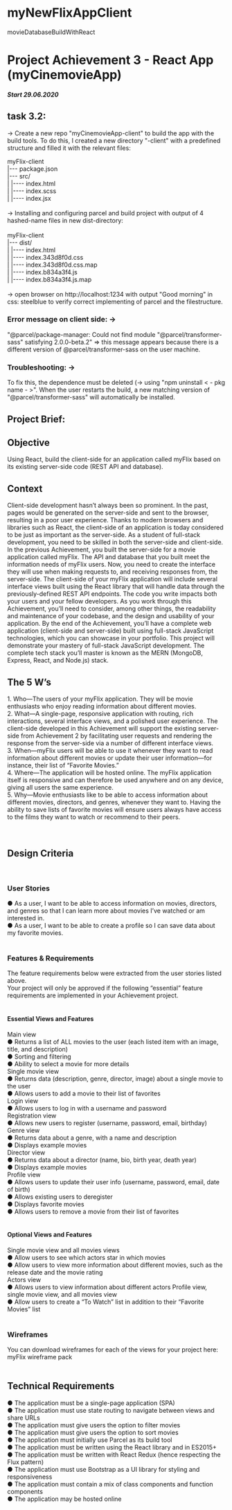 # myNewFlixAppClient
movieDatabaseBuildWithReact

<h1>Project Achievement 3 - React App (myCinemovieApp)</h1>
<h5>Start 29.06.2020</h5>
<h2>task 3.2:</h2>
-> Create a new repo "myCinemovieApp-client" to build the app with the build tools. 
  To do this, I created a new directory "-client" with a predefined structure and filled it with the relevant files:</br>

  myFlix-client</br>
  |--- package.json</br>
  |--- src/</br>
  | |---- index.html</br> 
  | |---- index.scss </br>
  | |---- index.jsx</br>
</br>
-> Installing and configuring parcel and build project with output of 4 hashed-name files in new dist-directory:</br>
</br>
 myFlix-client</br>
  |--- dist/</br>
  | |---- index.html</br> 
  | |---- index.343d8f0d.css</br> 
  | |---- index.343d8f0d.css.map</br>
  | |---- index.b834a3f4.js </br>
  | |---- index.b834a3f4.js.map</br>
  </br>
-> open browser on http://localhost:1234 with output "Good morning" in css: steelblue to verify correct implementing of parcel and  the filestructure.</br>

<h3>Error message on client side: -> </h3> "@parcel/package-manager: Could not find module "@parcel/transformer-sass" satisfying 2.0.0-beta.2" => this message appears because there is a different version of @parcel/transformer-sass on the user machine.</br>
<h3>Troubleshooting: -> </h3> To fix this, the dependence must be deleted (-> using "npm uninstall < - pkg name - >". When the user restarts the build, a new matching version of "@parcel/transformer-sass" will automatically be installed.</br>

<h2>Project Brief:</h2>

<h2>Objective</h2>
Using React, build the client-side for an application called myFlix based on its existing server-side code (REST API and database).

<h2>Context</h2>
Client-side development hasn’t always been so prominent. In the past, pages would be generated on the server-side and sent to the browser, resulting in a poor user experience. Thanks to modern browsers and libraries such as React, the client-side of an application is today considered to be just as important as the server-side. As a student of full-stack development, you need to be skilled in both the server-side and client-side.
In the previous Achievement, you built the server-side for a movie application called myFlix. The API and database that you built meet the information needs of myFlix users. Now, you need to create the interface they will use when making requests to, and receiving responses from, the server-side. The client-side of your myFlix application will include several interface views built using the React library that will handle data through the previously-defined REST API endpoints.
The code you write impacts both your users and your fellow developers. As you work through this Achievement, you’ll need to consider, among other things, the readability and maintenance of your codebase, and the design and usability of your application.
By the end of the Achievement, you’ll have a complete web application (client-side and server-side) built using full-stack JavaScript technologies, which you can showcase in your portfolio. This project will demonstrate your mastery of full-stack JavaScript development. The complete tech stack you’ll master is known as the MERN (MongoDB, Express, React, and Node.js) stack.

<h2>The 5 W’s</h2>
1. Who—The users of your myFlix application. They will be movie enthusiasts who enjoy reading information about different movies.</br>
2. What—A single-page, responsive application with routing, rich interactions, several interface views, and a polished user experience. The client-side developed in this Achievement will support the existing server-side from Achievement 2 by facilitating user requests and rendering the response from the server-side via a number of different interface views.</br>
3. When—myFlix users will be able to use it whenever they want to read information about different movies or update their user information​—​for instance, their list of “Favorite Movies.”</br>
4. Where—The application will be hosted online. The myFlix application itself is responsive and can therefore be used anywhere and on any device, giving all users the same experience.</br>
5. Why—Movie enthusiasts like to be able to access information about different movies, directors, and genres, whenever they want to. Having the ability to save lists of favorite movies will ensure users always have access to the films they want to watch or recommend to their peers.</br>
</br>
</br>
<h2>Design Criteria</h2>
</br>
<h3>User Stories</h3>
● As a user, I want to be able to access information on movies, directors, and genres so that I can learn more about movies I’ve watched or am interested in.</br>
● As a user, I want to be able to create a profile so I can save data about my favorite movies.</br>
</br>
<h3>Features & Requirements</h3>
The feature requirements below were extracted from the user stories listed above. </br>
​Your project will only be approved if the following “essential” feature requirements are implemented in your Achievement project​.</br>
</br>
<h4>Essential Views and Features</h4>
Main view</br>
● Returns a list of ALL movies to the user (each listed item with an image, title, and description)</br>
● Sorting and filtering</br>
● Ability to select a movie for more details</br>
Single movie view</br>
● Returns data (description, genre, director, image) about a single movie to the user</br>
● Allows users to add a movie to their list of favorites</br>
Login view</br>
● Allows users to log in with a username and password</br>
Registration view</br>
● Allows new users to register (username, password, email, birthday)</br>
Genre view</br>
● Returns data about a genre, with a name and description</br>
● Displays example movies</br>
Director view</br>
● Returns data about a director (name, bio, birth year, death year)</br>
● Displays example movies</br>
Profile view</br>
● Allows users to update their user info (username, password, email, date of birth)</br>
● Allows existing users to deregister</br>
● Displays favorite movies</br>
● Allows users to remove a movie from their list of favorites</br>
</br>
<h4>Optional Views and Features</h4>
Single movie view and all movies views</br>
● Allow users to see which actors star in which movies</br>
● Allow users to view more information about different movies, such as the release date and the movie rating</br>
Actors view</br>
● Allows users to view information about different actors Profile view, single movie view, and all movies view</br>
● Allow users to create a “To Watch” list in addition to their “Favorite Movies” list</br>
</br>
<h3>Wireframes</h3>
You can download wireframes for each of the views for your project here: ​myFlix wireframe pack </br>
</br>
<h2>Technical Requirements</h2>
● The application must be a single-page application (SPA)</br>
● The application must use state routing to navigate between views and share URLs</br>
● The application must give users the option to filter movies</br>
● The application must give users the option to sort movies</br>
● The application must initially use Parcel as its build tool</br>
● The application must be written using the React library and in ES2015+</br>
● The application must be written with React Redux (hence respecting the Flux pattern)</br>
● The application must use Bootstrap as a UI library for styling and responsiveness</br>
● The application must contain a mix of class components and function components</br>
● The application may be hosted online</br>
</br>
